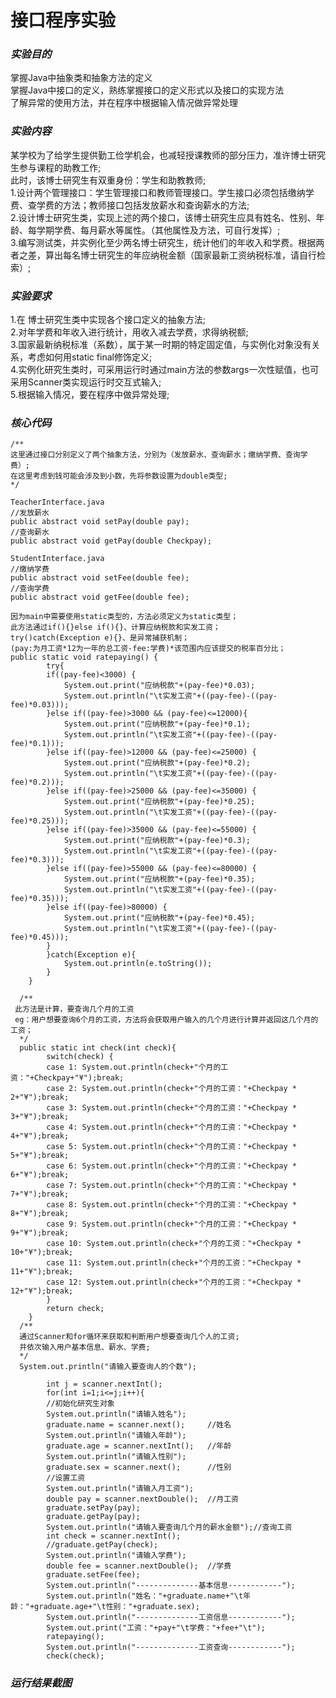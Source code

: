 # 接口程序实验
### ___实验目的___
掌握Java中抽象类和抽象方法的定义  
掌握Java中接口的定义，熟练掌握接口的定义形式以及接口的实现方法  
了解异常的使用方法，并在程序中根据输入情况做异常处理  
### ___实验内容___
某学校为了给学生提供勤工俭学机会，也减轻授课教师的部分压力，准许博士研究生参与课程的助教工作;  
此时，该博士研究生有双重身份：学生和助教教师;  
1.设计两个管理接口：学生管理接口和教师管理接口。学生接口必须包括缴纳学费、查学费的方法；教师接口包括发放薪水和查询薪水的方法;  
2.设计博士研究生类，实现上述的两个接口，该博士研究生应具有姓名、性别、年龄、每学期学费、每月薪水等属性。（其他属性及方法，可自行发挥）;  
3.编写测试类，并实例化至少两名博士研究生，统计他们的年收入和学费。根据两者之差，算出每名博士研究生的年应纳税金额（国家最新工资纳税标准，请自行检索）;  
### ___实验要求___
1.在 博士研究生类中实现各个接口定义的抽象方法;  
2.对年学费和年收入进行统计，用收入减去学费，求得纳税额;  
3.国家最新纳税标准（系数），属于某一时期的特定固定值，与实例化对象没有关系，考虑如何用static  final修饰定义;  
4.实例化研究生类时，可采用运行时通过main方法的参数args一次性赋值，也可采用Scanner类实现运行时交互式输入;  
5.根据输入情况，要在程序中做异常处理; 
### ___核心代码___
```
/**
这里通过接口分别定义了两个抽象方法，分别为（发放薪水、查询薪水；缴纳学费、查询学费）;
在这里考虑到钱可能会涉及到小数，先将参数设置为double类型;
*/

TeacherInterface.java
//发放薪水
public abstract void setPay(double pay);
//查询薪水
public abstract void getPay(double Checkpay);

StudentInterface.java
//缴纳学费
public abstract void setFee(double fee);
//查询学费
public abstract void getFee(double fee);
```
```
因为main中需要使用static类型的，方法必须定义为static类型；
此方法通过if(){}else if(){}、计算应纳税款和实发工资；
try()catch(Exception e){}、是异常捕获机制；
(pay:为月工资*12为一年的总工资-fee:学费)*该范围内应该提交的税率百分比；
public static void ratepaying() {
		try{
		if((pay-fee)<3000) {
			System.out.print("应纳税款"+(pay-fee)*0.03);
			System.out.println("\t实发工资"+((pay-fee)-((pay-fee)*0.03)));
		}else if((pay-fee)>3000 && (pay-fee)<=12000){
			System.out.print("应纳税款"+(pay-fee)*0.1);
			System.out.println("\t实发工资"+((pay-fee)-((pay-fee)*0.1)));
		}else if((pay-fee)>12000 && (pay-fee)<=25000) {
			System.out.print("应纳税款"+(pay-fee)*0.2);
			System.out.println("\t实发工资"+((pay-fee)-((pay-fee)*0.2)));
		}else if((pay-fee)>25000 && (pay-fee)<=35000) {
			System.out.print("应纳税款"+(pay-fee)*0.25);
			System.out.println("\t实发工资"+((pay-fee)-((pay-fee)*0.25)));
		}else if((pay-fee)>35000 && (pay-fee)<=55000) {
			System.out.print("应纳税款"+(pay-fee)*0.3);
			System.out.println("\t实发工资"+((pay-fee)-((pay-fee)*0.3)));
		}else if((pay-fee)>55000 && (pay-fee)<=80000) {
			System.out.print("应纳税款"+(pay-fee)*0.35);
			System.out.println("\t实发工资"+((pay-fee)-((pay-fee)*0.35)));
		}else if((pay-fee)>80000) {
			System.out.print("应纳税款"+(pay-fee)*0.45);
			System.out.println("\t实发工资"+((pay-fee)-((pay-fee)*0.45)));
		}	
		}catch(Exception e){
			System.out.println(e.toString());
		}
	}
  
  /**
 此方法是计算，要查询几个月的工资
 eg：用户想要查询6个月的工资，方法将会获取用户输入的几个月进行计算并返回这几个月的工资；
  */
  public static int check(int check){
		switch(check) {
		case 1: System.out.println(check+"个月的工资："+Checkpay+"¥");break;
		case 2: System.out.println(check+"个月的工资："+Checkpay * 2+"¥");break;
		case 3: System.out.println(check+"个月的工资："+Checkpay * 3+"¥");break;
		case 4: System.out.println(check+"个月的工资："+Checkpay * 4+"¥");break;
		case 5: System.out.println(check+"个月的工资："+Checkpay * 5+"¥");break;
		case 6: System.out.println(check+"个月的工资："+Checkpay * 6+"¥");break;
		case 7: System.out.println(check+"个月的工资："+Checkpay * 7+"¥");break;
		case 8: System.out.println(check+"个月的工资："+Checkpay * 8+"¥");break;
		case 9: System.out.println(check+"个月的工资："+Checkpay * 9+"¥");break;
		case 10: System.out.println(check+"个月的工资："+Checkpay * 10+"¥");break;
		case 11: System.out.println(check+"个月的工资："+Checkpay * 11+"¥");break;
		case 12: System.out.println(check+"个月的工资："+Checkpay * 12+"¥");break;
		}
		return check;
	}
  /**
  通过Scanner和for循环来获取和判断用户想要查询几个人的工资;
  并依次输入用户基本信息、薪水、学费;
  */
  System.out.println("请输入要查询人的个数");
		
		int j = scanner.nextInt();
		for(int i=1;i<=j;i++){
		//初始化研究生对象
		System.out.println("请输入姓名");
		graduate.name = scanner.next();		//姓名
		System.out.println("请输入年龄");
		graduate.age = scanner.nextInt();	//年龄
		System.out.println("请输入性别");
		graduate.sex = scanner.next();		//性别
		//设置工资
		System.out.println("请输入月工资");
		double pay = scanner.nextDouble();	//月工资
		graduate.setPay(pay);
		graduate.getPay(pay);
		System.out.println("请输入要查询几个月的薪水金额");//查询工资
		int check = scanner.nextInt();
		//graduate.getPay(check);
		System.out.println("请输入学费");
		double fee = scanner.nextDouble();	//学费
		graduate.setFee(fee);
		System.out.println("--------------基本信息------------");
		System.out.println("姓名："+graduate.name+"\t年龄："+graduate.age+"\t性别："+graduate.sex);
		System.out.println("--------------工资信息------------");
		System.out.print("工资："+pay+"\t学费："+fee+"\t");
		ratepaying();
		System.out.println("--------------工资查询------------");
		check(check);
```
### ___运行结果截图___
